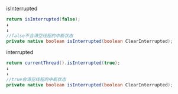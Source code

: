 isInterrupted

```java
return isInterrupted(false);
↓
↓
//false不会清空线程的中断状态
private native boolean isInterrupted(boolean ClearInterrupted);
```

interrupted

```java
return currentThread().isInterrupted(true);
↓
↓
//true会清空线程的中断状态
private native boolean isInterrupted(boolean ClearInterrupted);
```

